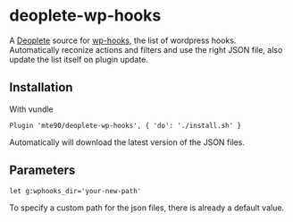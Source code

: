 # deoplete-wp-hooks

A [Deoplete](https://github.com/Shougo/deoplete.nvim) source for [wp-hooks](https://github.com/johnbillion/wp-hooks), the list of wordpress hooks.  
Automatically reconize actions and filters and use the right JSON file, also update the list itself on plugin update.

## Installation

With vundle

```
Plugin 'mte90/deoplete-wp-hooks', { 'do': './install.sh' }
```

Automatically will download the latest version of the JSON files.

## Parameters

`let g:wphooks_dir='your-new-path'`

To specify a custom path for the json files, there is already a default value.
